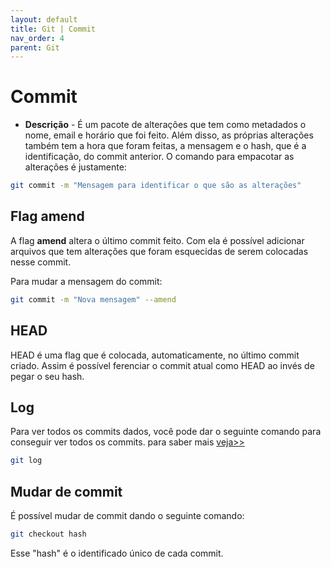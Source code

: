 ```yaml
---
layout: default
title: Git | Commit
nav_order: 4
parent: Git
---
```

 
# Commit 

* **Descrição** - É um pacote de alterações que tem como metadados o nome, email e horário que foi feito. Além disso, as próprias alterações também tem a hora que foram feitas, a mensagem e o hash, que é a identificação, do commit anterior. O comando para empacotar as alterações é justamente:

~~~bash
git commit -m "Mensagem para identificar o que são as alterações"
~~~

## Flag amend

A flag **amend** altera o último commit feito. Com ela é possível adicionar arquivos que tem alterações que foram esquecidas de serem colocadas nesse commit. 

Para mudar a mensagem do commit:
~~~bash
git commit -m "Nova mensagem" --amend
~~~

## HEAD
HEAD é uma flag que é colocada, automaticamente, no último commit criado. Assim é possível ferenciar o commit atual como HEAD ao invés de pegar o seu hash.

## Log

Para ver todos os commits dados, você pode dar o seguinte comando para conseguir ver todos os
commits. para saber mais [veja>>]()

~~~bash
git log
~~~

## Mudar de commit

É possível mudar de commit dando o seguinte comando:

~~~bash
git checkout hash
~~~

Esse "hash" é o identificado único de cada commit.  
